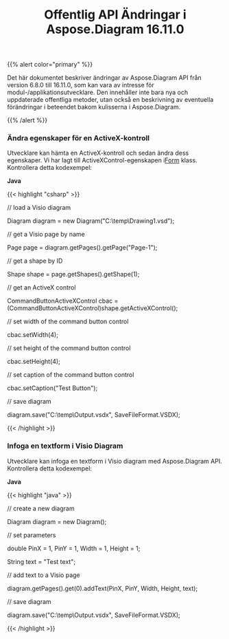 ﻿---
title: Offentlig API Ändringar i Aspose.Diagram 16.11.0
type: docs
weight: 20
url: /sv/java/public-api-changes-in-aspose-diagram-16-11-0/
---
{{% alert color="primary" %}} 

Det här dokumentet beskriver ändringar av Aspose.Diagram API från version 6.8.0 till 16.11.0, som kan vara av intresse för modul-/applikationsutvecklare. Den innehåller inte bara nya och uppdaterade offentliga metoder, utan också en beskrivning av eventuella förändringar i beteendet bakom kulisserna i Aspose.Diagram.

{{% /alert %}} 
### **Ändra egenskaper för en ActiveX-kontroll**
 Utvecklare kan hämta en ActiveX-kontroll och sedan ändra dess egenskaper. Vi har lagt till ActiveXControl-egenskapen i[Form](https://reference.aspose.com/diagram/java/com.aspose.diagram/shape) klass. Kontrollera detta kodexempel:

**Java**

{{< highlight "csharp" >}}

 // load a Visio diagram

Diagram diagram = new Diagram("C:\\temp\\Drawing1.vsd");

// get a Visio page by name

Page page = diagram.getPages().getPage("Page-1");

// get a shape by ID

Shape shape = page.getShapes().getShape(1);

// get an ActiveX control

CommandButtonActiveXControl cbac = (CommandButtonActiveXControl)shape.getActiveXControl();

// set width of the command button control

cbac.setWidth(4);

// set height of the command button control

cbac.setHeight(4);

// set caption of the command button control

cbac.setCaption("Test Button");

// save diagram

diagram.save("C:\\temp\\Output.vsdx", SaveFileFormat.VSDX);

{{< /highlight >}}
### **Infoga en textform i Visio Diagram**
Utvecklare kan infoga en textform i Visio diagram med Aspose.Diagram API. Kontrollera detta kodexempel:

**Java**

{{< highlight "java" >}}

 // create a new diagram

Diagram diagram = new Diagram();

// set parameters

double PinX = 1, PinY = 1, Width = 1, Height = 1;

String text = "Test text";

// add text to a Visio page

diagram.getPages().get(0).addText(PinX, PinY, Width, Height, text);

// save diagram 

diagram.save("C:\\temp\\Output.vsdx", SaveFileFormat.VSDX);

{{< /highlight >}}
